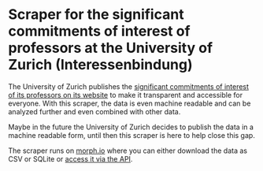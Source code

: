 Scraper for the significant commitments of interest of professors at the University of Zurich (Interessenbindung)
=================================================================================================================

The University of Zurich publishes the [significant commitments of interest of its professors on its website](https://www.uzh.ch/prof/ssl-dir/interessenbindungen/client/web/) to make it transparent and accessible for everyone.
With this scraper, the data is even machine readable and can be analyzed further and even combined with other data.

Maybe in the future the University of Zurich decides to publish the data in a machine readable form, until then this scraper is here to help close this gap.

The scraper runs on [morph.io](https://morph.io/metaodi/uzh-commitments-scraper) where you can either download the data as CSV or SQLite or [access it via the API](https://morph.io/documentation/api?scraper=metaodi%2Fuzh-commitments-scraper).
